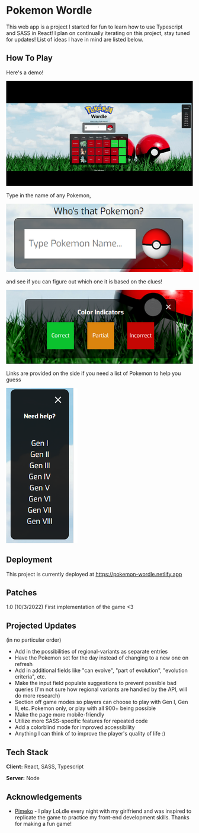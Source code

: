 # Pokemon Wordle

This web app is a project I started for fun to learn how to use Typescript and SASS in React! I plan on continually iterating on this project, stay tuned for updates! List of ideas I have in mind are listed below.

## How To Play

Here's a demo!

![Demo](docs/demo.gif)

Type in the name of any Pokemon,

![Input](docs/input.png)

and see if you can figure out which one it is based on the clues!

![Input](docs/indicators.png)

Links are provided on the side if you need a list of Pokemon to help you guess

![Help](docs/help.png)

## Deployment

This project is currently deployed at https://pokemon-wordle.netlify.app

## Patches

1.0 (10/3/2022) First implementation of the game <3

## Projected Updates

(in no particular order)

- Add in the possibilities of regional-variants as separate entries
- Have the Pokemon set for the day instead of changing to a new one on refresh
- Add in additional fields like "can evolve", "part of evolution", "evolution criteria", etc.
- Make the input field populate suggestions to prevent possible bad queries (I'm not sure how regional variants are handled by the API, will do more research)
- Section off game modes so players can choose to play with Gen I, Gen II, etc. Pokemon only, or play with all 900+ being possible
- Make the page more mobile-friendly
- Utilize more SASS-specific features for repeated code
- Add a colorblind mode for improved accessibility
- Anything I can think of to improve the player's quality of life :)

## Tech Stack

**Client:** React, SASS, Typescript

**Server:** Node

## Acknowledgements

- [Pimeko](https://ko-fi.com/pimeko) - I play LoLdle every night with my girlfriend and was inspired to replicate the game to practice my front-end development skills. Thanks for making a fun game!
